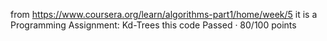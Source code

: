 from https://www.coursera.org/learn/algorithms-part1/home/week/5
it is a Programming Assignment: Kd-Trees
this code Passed · 80/100 points
